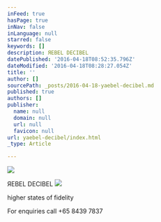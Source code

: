 ```yaml
---
inFeed: true
hasPage: true
inNav: false
inLanguage: null
starred: false
keywords: []
description: ЯEBEL DECIBEL
datePublished: '2016-04-18T08:52:35.796Z'
dateModified: '2016-04-18T08:28:27.054Z'
title: ''
author: []
sourcePath: _posts/2016-04-18-yaebel-decibel.md
published: true
authors: []
publisher:
  name: null
  domain: null
  url: null
  favicon: null
url: yaebel-decibel/index.html
_type: Article

---
```

![](https://the-grid-user-content.s3-us-west-2.amazonaws.com/740f1eae-f58b-4fc0-b474-04f32e348d72.jpg)

ЯEBEL DECIBEL
![](https://the-grid-user-content.s3-us-west-2.amazonaws.com/2d67b68f-9dd0-41b7-99c7-fdc14efff54b.jpg)

higher states of fidelity

For enquiries call +65 8439 7837
